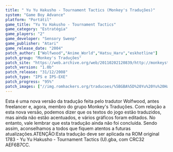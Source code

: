 ```yaml
---
title: " Yu Yu Hakusho - Tournament Tactics (Monkey's Traduções)"
system: "Game Boy Advance"
platform: "Portátil"
game_title: "Yu Yu Hakusho - Tournament Tactics"
game_category: "Estratégia"
game_players: "2"
game_developer: "Sensory Sweep"
game_publisher: "Atari"
game_release_date: "2004"
patch_author: ["Wolfwood","Anime_World","Hatsu_Haru","eskhotline"]
patch_group: "Monkey's Traduções"
patch_site: "https://web.archive.org/web/20110202120839/http://monkeystraducoes.com/"
patch_version: "1.0b"
patch_release: "31/12/2008"
patch_type: "IPS e IPS-EXE"
patch_progress: "95%"
patch_images: ["//img.romhackers.org/traducoes/%5BGBA%5D%20Yu%20Yu%20Hakusho%20-%20Tournament%20Tactics%20-%20Monkey's%20Tradu%C3%A7%C3%B5es%20-%201.png","//img.romhackers.org/traducoes/%5BGBA%5D%20Yu%20Yu%20Hakusho%20-%20Tournament%20Tactics%20-%20Monkey's%20Tradu%C3%A7%C3%B5es%20-%202.png","//img.romhackers.org/traducoes/%5BGBA%5D%20Yu%20Yu%20Hakusho%20-%20Tournament%20Tactics%20-%20Monkey's%20Tradu%C3%A7%C3%B5es%20-%203.png"]
---
```

Esta é uma nova versão da tradução feita pelo tradutor Wolfwood, antes freelancer e, agora, membro do grupo Monkey's Traduções. Com relação a esta nova versão, podemos dizer que os textos do jogo estão traduzidos, mas ainda não estão acentuados, e vários gráficos foram editados. No entanto, vale lembrar que esta tradução ainda não foi concluída. Sendo assim, aconselhamos a todos que fiquem atentos a futuras atualizações.ATENÇÃO:Esta tradução deve ser aplicada na ROM original 1783 - Yu Yu Hakusho - Tournament Tactics (U).gba, com CRC32 AEF6B7CC.
